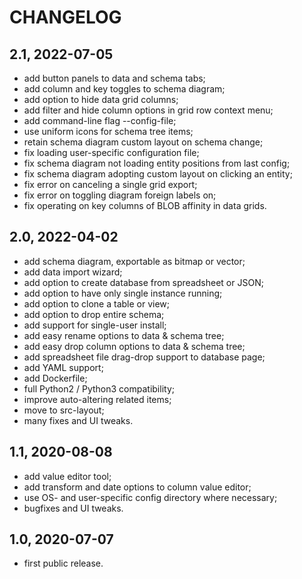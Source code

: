 CHANGELOG
=========

2.1, 2022-07-05
---------------
- add button panels to data and schema tabs;
- add column and key toggles to schema diagram;
- add option to hide data grid columns;
- add filter and hide column options in grid row context menu;
- add command-line flag --config-file;
- use uniform icons for schema tree items;
- retain schema diagram custom layout on schema change;
- fix loading user-specific configuration file;
- fix schema diagram not loading entity positions from last config;
- fix schema diagram adopting custom layout on clicking an entity;
- fix error on canceling a single grid export;
- fix error on toggling diagram foreign labels on;
- fix operating on key columns of BLOB affinity in data grids.


2.0, 2022-04-02
---------------
- add schema diagram, exportable as bitmap or vector;
- add data import wizard;
- add option to create database from spreadsheet or JSON;
- add option to have only single instance running;
- add option to clone a table or view;
- add option to drop entire schema;
- add support for single-user install;
- add easy rename options to data & schema tree;
- add easy drop column options to data & schema tree;
- add spreadsheet file drag-drop support to database page;
- add YAML support;
- add Dockerfile;
- full Python2 / Python3 compatibility;
- improve auto-altering related items;
- move to src-layout;
- many fixes and UI tweaks.


1.1, 2020-08-08
---------------
- add value editor tool;
- add transform and date options to column value editor;
- use OS- and user-specific config directory where necessary;
- bugfixes and UI tweaks.


1.0, 2020-07-07
---------------
- first public release.
